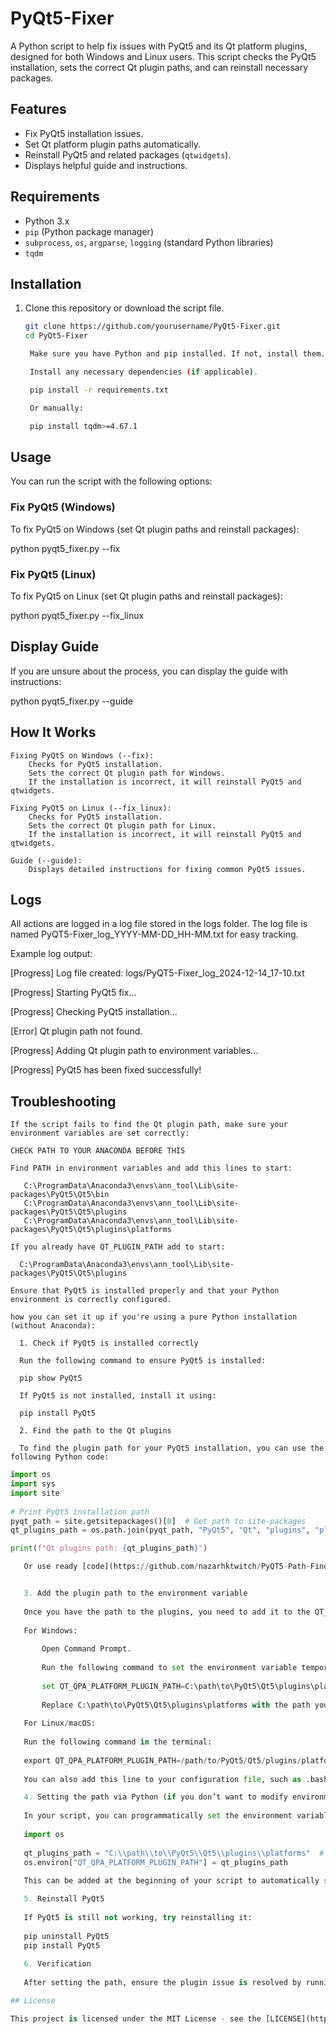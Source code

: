 # PyQt5-Fixer

A Python script to help fix issues with PyQt5 and its Qt platform plugins, designed for both Windows and Linux users. This script checks the PyQt5 installation, sets the correct Qt plugin paths, and can reinstall necessary packages.

## Features

- Fix PyQt5 installation issues.
- Set Qt platform plugin paths automatically.
- Reinstall PyQt5 and related packages (`qtwidgets`).
- Displays helpful guide and instructions.

## Requirements

- Python 3.x
- `pip` (Python package manager)
- `subprocess`, `os`, `argparse`, `logging` (standard Python libraries)
- `tqdm`

## Installation

1. Clone this repository or download the script file.
   
   ```bash
   git clone https://github.com/yourusername/PyQt5-Fixer.git
   cd PyQt5-Fixer

    Make sure you have Python and pip installed. If not, install them.

    Install any necessary dependencies (if applicable).

    pip install -r requirements.txt

    Or manually:

    pip install tqdm>=4.67.1


## Usage

You can run the script with the following options:

### Fix PyQt5 (Windows)

To fix PyQt5 on Windows (set Qt plugin paths and reinstall packages):

python pyqt5_fixer.py --fix

### Fix PyQt5 (Linux)

To fix PyQt5 on Linux (set Qt plugin paths and reinstall packages):

python pyqt5_fixer.py --fix_linux

## Display Guide

If you are unsure about the process, you can display the guide with instructions:

python pyqt5_fixer.py --guide

## How It Works

    Fixing PyQt5 on Windows (--fix):
        Checks for PyQt5 installation.
        Sets the correct Qt plugin path for Windows.
        If the installation is incorrect, it will reinstall PyQt5 and qtwidgets.

    Fixing PyQt5 on Linux (--fix_linux):
        Checks for PyQt5 installation.
        Sets the correct Qt plugin path for Linux.
        If the installation is incorrect, it will reinstall PyQt5 and qtwidgets.

    Guide (--guide):
        Displays detailed instructions for fixing common PyQt5 issues.

## Logs

All actions are logged in a log file stored in the logs folder. The log file is named PyQT5-Fixer_log_YYYY-MM-DD_HH-MM.txt for easy tracking.

Example log output:

[Progress] Log file created: logs/PyQT5-Fixer_log_2024-12-14_17-10.txt

[Progress] Starting PyQt5 fix...

[Progress] Checking PyQt5 installation...

[Error] Qt plugin path not found.

[Progress] Adding Qt plugin path to environment variables...

[Progress] PyQt5 has been fixed successfully!

## Troubleshooting

    If the script fails to find the Qt plugin path, make sure your environment variables are set correctly:

    CHECK PATH TO YOUR ANACONDA BEFORE THIS
    
    Find PATH in environment variables and add this lines to start:

       C:\ProgramData\Anaconda3\envs\ann_tool\Lib\site-packages\PyQt5\Qt5\bin
       C:\ProgramData\Anaconda3\envs\ann_tool\Lib\site-packages\PyQt5\Qt5\plugins
       C:\ProgramData\Anaconda3\envs\ann_tool\Lib\site-packages\PyQt5\Qt5\plugins\platforms

    If you already have QT_PLUGIN_PATH add to start:

      C:\ProgramData\Anaconda3\envs\ann_tool\Lib\site-packages\PyQt5\Qt5\plugins
    
    Ensure that PyQt5 is installed properly and that your Python environment is correctly configured.

    how you can set it up if you're using a pure Python installation (without Anaconda):
    
      1. Check if PyQt5 is installed correctly
      
      Run the following command to ensure PyQt5 is installed:
      
      pip show PyQt5
      
      If PyQt5 is not installed, install it using:
      
      pip install PyQt5
      
      2. Find the path to the Qt plugins
      
      To find the plugin path for your PyQt5 installation, you can use the following Python code:

   ```python
   import os
   import sys
   import site
      
   # Print PyQt5 installation path
   pyqt_path = site.getsitepackages()[0]  # Get path to site-packages
   qt_plugins_path = os.path.join(pyqt_path, "PyQt5", "Qt", "plugins", "platforms")

   print(f"Qt plugins path: {qt_plugins_path}")

      Or use ready [code](https://github.com/nazarhktwitch/PyQT5-Path-Finder)


      3. Add the plugin path to the environment variable
      
      Once you have the path to the plugins, you need to add it to the QT_QPA_PLATFORM_PLUGIN_PATH environment variable.
      
      For Windows:
      
          Open Command Prompt.
      
          Run the following command to set the environment variable temporarily:
      
          set QT_QPA_PLATFORM_PLUGIN_PATH=C:\path\to\PyQt5\Qt5\plugins\platforms
      
          Replace C:\path\to\PyQt5\Qt5\plugins\platforms with the path you found in the previous step.
      
      For Linux/macOS:
      
      Run the following command in the terminal:
      
      export QT_QPA_PLATFORM_PLUGIN_PATH=/path/to/PyQt5/Qt5/plugins/platforms
      
      You can also add this line to your configuration file, such as .bashrc or .zshrc, to make it persistent.

      4. Setting the path via Python (if you don’t want to modify environment variables manually)
      
      In your script, you can programmatically set the environment variable before running your application:
      
      import os
      
      qt_plugins_path = "C:\\path\\to\\PyQt5\\Qt5\\plugins\\platforms"  # Set your plugins path
      os.environ["QT_QPA_PLATFORM_PLUGIN_PATH"] = qt_plugins_path
      
      This can be added at the beginning of your script to automatically set the path when the script runs.

      5. Reinstall PyQt5
      
      If PyQt5 is still not working, try reinstalling it:
      
      pip uninstall PyQt5
      pip install PyQt5
      
      6. Verification
      
      After setting the path, ensure the plugin issue is resolved by running your application. If the plugin path is correctly set, the program should run without any issues.

## License

This project is licensed under the MIT License - see the [LICENSE](https://github.com/nazarhktwitch/PyQT5-Fixer/blob/main/LICENSE) file for details.
